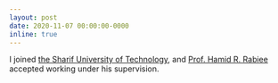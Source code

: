 ```yaml
---
layout: post
date: 2020-11-07 00:00:00-0000
inline: true
---
```


I joined [the Sharif University of Technology](http://www.sharif.edu/), and [Prof. Hamid R. Rabiee](http://sharif.edu/~rabiee/) accepted working under his supervision.
